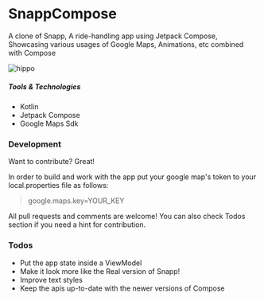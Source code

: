 # SnappCompose
A clone of Snapp, A ride-handling app using Jetpack Compose, Showcasing various usages of Google Maps, Animations, etc combined with Compose

![hippo](https://media.giphy.com/media/b2PYdzQKIFpDl9xWwu/giphy.gif)

##### Tools & Technologies

  - Kotlin
  - Jetpack Compose
  - Google Maps Sdk
  
### Development

Want to contribute? Great!

In order to build and work with the app put your google map's token to your local.properties file as follows:
>google.maps.key=YOUR_KEY



All pull requests and comments are welcome!
You can also check Todos section if you need a hint for contribution.


### Todos

 - Put the app state inside a ViewModel
 - Make it look more like the Real version of Snapp!
 - Improve text styles
 - Keep the apis up-to-date with the newer versions of Compose
